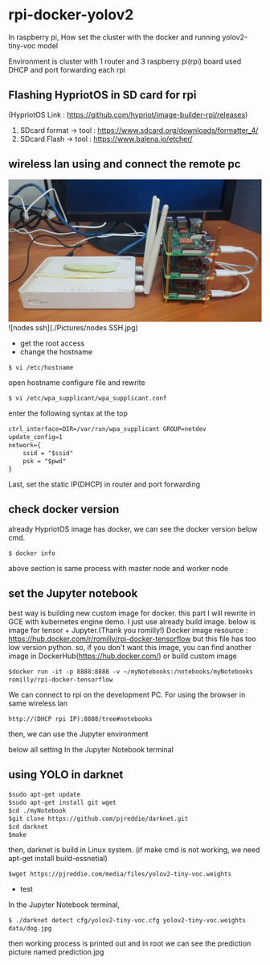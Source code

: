 # rpi-docker-yolov2
In raspberry pi, How set the cluster with the docker and running yolov2-tiny-voc model

Environment is cluster with 1 router and 3 raspberry pi(rpi) board used DHCP and port forwarding each rpi

## Flashing HypriotOS in SD card  for rpi
(HypriotOS Link : https://github.com/hypriot/image-builder-rpi/releases)
1. SDcard format -> tool : https://www.sdcard.org/downloads/formatter_4/
2. SDcard Flash -> tool : https://www.balena.io/etcher/
## wireless lan using and connect the remote pc

![raspberry pi setting](./Pictures/20190219_204414.jpg)
![nodes ssh](./Pictures/nodes SSH.jpg)

* get the root access
* change the hostname
```
$ vi /etc/hostname
```
open hostname configure file and rewrite
```
$ vi /etc/wpa_supplicant/wpa_supplicant.conf
```
enter the following syntax at the top
```
ctrl_interface=DIR=/var/run/wpa_supplicant GROUP=netdev
update_config=1
network={
	ssid = "$ssid"
	psk = "$pwd"
}
```
Last, set the static IP(DHCP) in router and port forwarding

## check docker version
already HypriotOS image has docker, we can see the docker version below cmd.
```
$ docker info
```
above section is same process with master node and worker node

## set the Jupyter notebook
best way is building new custom image for docker. this part I will rewrite in GCE with kubernetes engine demo.
I just use already build image. below is image for tensor + Jupyter.(Thank you romilly!)
Docker image resource : https://hub.docker.com/r/romilly/rpi-docker-tensorflow
but this file has too low version python. so, if you don't want this image, you can find another image in DockerHub(https://hub.docker.com/) or build custom image
```
$docker run -it -p 8888:8888 -v ~/myNotebooks:/notebooks/myNotebooks romilly/rpi-docker-tensorflow
```
We can connect to rpi on the development PC.
For using the browser in same wireless lan
```
http://(DHCP rpi IP):8888/tree#notebooks
```
then, we can use the Jupyter environment

below all setting In the Jupyter Notebook terminal
## using YOLO in darknet
```
$sudo apt-get update
$sudo apt-get install git wget
$cd ./myNotebook
$git clone https://github.com/pjreddie/darknet.git
$cd darknet
$make
```
then, darknet is build in Linux system. (if make cmd is not working, we need apt-get install build-essnetial) 
```
$wget https://pjreddie.com/media/files/yolov2-tiny-voc.weights
```
- test

In the Jupyter Notebook terminal,
```
$ ./darknet detect cfg/yolov2-tiny-voc.cfg yolov2-tiny-voc.weights data/dog.jpg
```
then working process is printed out and in root we can see the prediction picture named prediction.jpg

